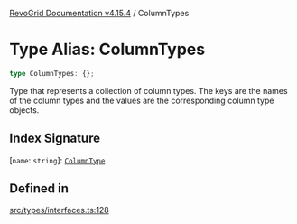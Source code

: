 [RevoGrid Documentation v4.15.4](README.md) / ColumnTypes

# Type Alias: ColumnTypes

```ts
type ColumnTypes: {};
```

Type that represents a collection of column types.
The keys are the names of the column types and the values are the corresponding column type objects.

## Index Signature

 \[`name`: `string`\]: [`ColumnType`](Interface.ColumnType.md)

## Defined in

[src/types/interfaces.ts:128](https://github.com/revolist/revogrid/blob/1645225511bdf49c1a62fd26a91ac5b7e1558fd9/src/types/interfaces.ts#L128)
